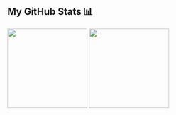 <h2>My GitHub Stats 📊</h2>
<p>
    <img height="180em" src="https://github-readme-stats.vercel.app/api?username=galadriel91&show_icons=true&include_all_commits=true&theme=holi">
    <img height="180em" src="https://github-readme-stats.vercel.app/api/top-langs/?username=galadriel91&layout=compact&theme=holi">
</p>
